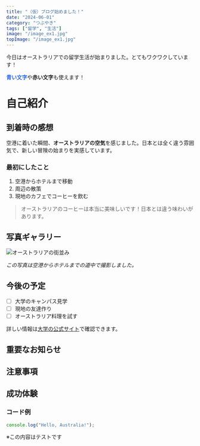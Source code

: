 ```yaml
---
title: "（仮）ブログ始めました！"
date: "2024-06-01"
category: "つぶやき"
tags: ["留学", "生活"]
image: "/image_ex1.jpg"
topImage: "/image_ex1.jpg"
---
```


今日はオーストラリアでの留学生活が始まりました。とてもワクワクしています！

<span style="color: #2563eb; font-weight: bold;">**青い文字**</span>や<span class="text-red">**赤い文字**</span>も使えます！

# 自己紹介

## 到着時の感想

空港に着いた瞬間、**オーストラリアの空気**を感じました。日本とは全く違う雰囲気で、新しい冒険の始まりを実感しています。

### 最初にしたこと

1. 空港からホテルまで移動
2. 周辺の散策
3. 現地のカフェでコーヒーを飲む

> オーストラリアのコーヒーは本当に美味しいです！日本とは違う味わいがあります。

## 写真ギャラリー

![オーストラリアの街並み](/image_ex1.jpg)

*この写真は空港からホテルまでの道中で撮影しました。*

## 今後の予定

- [ ] 大学のキャンパス見学
- [ ] 現地の友達作り
- [ ] オーストラリア料理を試す

詳しい情報は[大学の公式サイト](https://example.com)で確認できます。

## 重要なお知らせ

## 注意事項

## 成功体験

### コード例

```javascript
console.log("Hello, Australia!");
```

※この内容はテストです